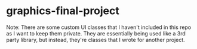 # graphics-final-project

Note: There are some custom UI classes that I haven't included in this repo as I want to keep them private. They are essentially being used like a 3rd party library, but instead, they're classes that I wrote for another project.
